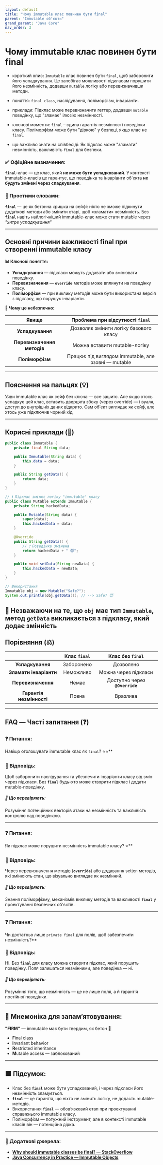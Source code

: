 ```yaml
---
layout: default
title: "Чому immutable клас повинен бути final"
parent: "Immutable об'єкти"
grand_parent: "Java Core"
nav_order: 3
---
```


# Чому immutable клас повинен бути final

* короткий опис: `Immutable` клас повинен бути `final`, щоб заборонити його успадкування. Це запобігає можливості підкласам порушити його незмінність, додавши `mutable` логіку або перевизначивши методи.

* поняття: `final class`, наслідування, поліморфізм, інваріанти.

* приклади: Підклас може перевизначити геттер, додавши `mutable` поведінку, що "зламає" ілюзію незмінності.

* ключові моменти:  `final` – єдина гарантія незмінності поведінки класу. Поліморфізм може бути "діркою" у безпеці, якщо клас не `final`.

* що важливо знати на співбесіді: Як підклас може "зламати" незмінність, важливість `final` для безпеки.

### **✅ Офіційне визначення:**

**`final`**\-клас — це клас, який **не може бути успадкований**. У контексті immutable-класів це гарантує, що поведінка та інваріанти об'єкта **не будуть змінені через спадкування**.

### **🧠 Простими словами:**

**`final`** — це як бетонна кришка на сейфі: ніхто не зможе підкинути додаткові методи або змінити старі, щоб «зламати» незмінність. Без **`final`** навіть найлогічніший immutable-клас може стати mutable через *"хитре успадкування"*

---

## **Основні причини важливості final при створенні immutable класу**

**📊 Ключові поняття:**

* **Успадкування** — підкласи можуть додавати або змінювати поведінку.
* **Перевизначення** — **`override`** методів може вплинути на поведінку класу.
* **Поліморфізм** — при виклику методів може бути використана версія з підкласу, що порушує інваріанти.

**📌 Чому це небезпечно:**

| Явище | Проблема при відсутності `final` |
| :---: | :---: |
| **Успадкування** | Дозволяє змінити логіку базового класу |
| **Перевизначення методів** | Можна вставити mutable-логіку |
| **Поліморфізм** | Працює під виглядом immutable, але ззовні — mutable |

---

## **Пояснення на пальцях (💡)**

Уяви immutable клас як сейф без ключа — все зашито. Але якщо хтось успадкує цей клас, вставить дверцята збоку (через override) — і вуаля, доступ до внутрішніх даних відкрито. Сам об'єкт виглядає як сейф, але хтось уже підключив чорний хід

---

## **Корисні приклади (🧪)**

```java
public class Immutable {
    private final String data;

    public Immutable(String data) {
        this.data = data;
    }

    public String getData() {
        return data;
    }
}

// ❗ Підклас змінює логіку "immutable" класу
public class Mutable extends Immutable {
    private String hackedData;

    public Mutable(String data) {
        super(data);
        this.hackedData = data;
    }

    @Override
    public String getData() {
        // ❗ Поведінка змінена
        return hackedData + " 😈";
    }

    public void setData(String newData) {
        this.hackedData = newData;
    }
}

// Використання
Immutable obj = new Mutable("Safe?");
System.out.println(obj.getData()); // --> Safe? 😈
```

📌 Незважаючи на те, що **`obj`** має тип **`Immutable`**, метод **`getData`** викликається з підкласу, який додає змінність
---

## **Порівняння (⚖️)**

|  | Клас `final` | Клас без `final` |
| :---: | :---: | :---: |
| **Успадкування** | Заборонено | Дозволено |
| **Зламати інваріанти** | Неможливо | Можна через підкласи |
| **Перевизначення** | Немає | Доступно через **`@Override`** |
| **Гарантія незмінності** | Повна | Вразлива |

---

## **FAQ — Часті запитання (❓)**

### **❓ Питання:**

 Навіщо оголошувати immutable клас як `final`? ⭐️⭐️**

### **💬 Відповідь:**

Щоб заборонити наслідування та убезпечити інваріанти класу від змін через підкласи. Без **`final`** будь-хто може створити підклас і додати mutable-поведінку.

##### **📌 Що перевіряють:**

Розуміння потенційних векторів атаки на незмінність та важливість контролю над поведінкою.

---

### **❓ Питання:**

 Як підклас може порушити незмінність immutable класу? ⭐️**

### **💬 Відповідь:**

Через перевизначення методів (**`override`**) або додавання setter-методів, які змінюють стан, що візуально виглядає як незмінний.

##### **📌 Що перевіряють:**

Знання поліморфізму, механізмів виклику методів та важливості **`final`** у проектуванні безпечних об'єктів.

---

### **❓ Питання:**

 Чи достатньо лише `private final` для полів, щоб забезпечити незмінність?**

### **💬 Відповідь:**

Ні. Без **`final`** для класу можна створити підклас, який порушить поведінку. Поля залишаться незмінними, але поведінка — ні.

##### **📌 Що перевіряють:**

Розуміння того, що незмінність — це не лише поля, а й гарантія постійної поведінки.

---

## **🧠 Мнемоніка для запам’ятовування:**

**"FIRM"** — immutable має бути твердим, як бетон 🧱

* **F**inal class
* **I**nvariant behavior
* **R**estricted inheritance
* **M**utable access — заблокований

---

## **🟩 Підсумок:**

* Клас без **`final`** може бути успадкований, і через підкласи його незмінність зламується.
* **`final`** — це гарантія, що ніхто не змінить логіку, не додасть mutable-методів.
* Використання **`final`** — обов’язковий етап при проектуванні справжнього immutable класу.
* Поліморфізм — потужний інструмент, але в контексті immutable класів він — потенційна дірка.

---

### **🔗 Додаткові джерела:**

* [**Why should immutable classes be final? — StackOverflow**](https://stackoverflow.com/questions/4031048/why-should-immutable-objects-be-final)
* [**Java Concurrency in Practice — Immutable Objects**](https://jcip.net/)
